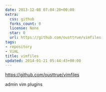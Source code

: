 ```yaml
---
date: 2013-12-08 07:04:20+00:00
extra:
  css: github
  forks_count: 0
  license: None
  star: 0
  url: https://github.com/ousttrue/vimfiles
tags:
- repository
- VimL
title: vimfiles
updated: 2014-01-21 05:44:43+00:00
---
```


<https://github.com/ousttrue/vimfiles>

admin vim plugins
